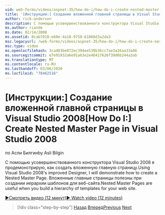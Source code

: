```yaml
---
uid: web-forms/videos/aspnet-35/how-do-i/how-do-i-create-nested-master-page-in-visual-studio-2008
title: '[Инструкции:] Создание вложенной главной страницы в Visual Studio 2008 | Документация Майкрософт'
author: rick-anderson
description: С помощью усовершенствованного конструктора Visual Studio 2008 я продемонстрирую, как создать вложенную главную страницу. Вложенные главные страницы полезны при построении иерархии...
ms.author: riande
ms.date: 02/14/2008
ms.assetid: 0cab7010-e60e-4a18-9750-61068d3a2da3
msc.legacyurl: /web-forms/videos/aspnet-35/how-do-i/how-do-i-create-nested-master-page-in-visual-studio-2008
msc.type: video
ms.openlocfilehash: 3ca403be872ec394ee539b36cc7ae3a16aa33a06
ms.sourcegitcommit: e7e91932a6e91a63e2e46417626f39d6b244a3ab
ms.translationtype: MT
ms.contentlocale: ru-RU
ms.lasthandoff: 03/06/2020
ms.locfileid: "78462516"
---
```

# <a name="how-do-i-create-nested-master-page-in-visual-studio-2008"></a><span data-ttu-id="9fc69-104">[Инструкции:] Создание вложенной главной страницы в Visual Studio 2008</span><span class="sxs-lookup"><span data-stu-id="9fc69-104">[How Do I:] Create Nested Master Page in Visual Studio 2008</span></span>

<span data-ttu-id="9fc69-105">по Асли Билгин</span><span class="sxs-lookup"><span data-stu-id="9fc69-105">by Asli Bilgin</span></span>

<span data-ttu-id="9fc69-106">С помощью усовершенствованного конструктора Visual Studio 2008 я продемонстрирую, как создать вложенную главную страницу.</span><span class="sxs-lookup"><span data-stu-id="9fc69-106">Using Visual Studio 2008's improved Designer, I will demonstrate how to create a Nested Master Page.</span></span> <span data-ttu-id="9fc69-107">Вложенные главные страницы полезны при создании иерархии шаблонов для веб-сайта.</span><span class="sxs-lookup"><span data-stu-id="9fc69-107">Nested Master Pages are useful when you build a hierarchy of templates for your web site.</span></span>

[<span data-ttu-id="9fc69-108">&#9654;Смотреть видео (12 минут)</span><span class="sxs-lookup"><span data-stu-id="9fc69-108">&#9654; Watch video (12 minutes)</span></span>](https://channel9.msdn.com/Blogs/ASP-NET-Site-Videos/how-do-i-create-nested-master-page-in-visual-studio-2008)

> [!div class="step-by-step"]
> <span data-ttu-id="9fc69-109">[Назад](how-do-i-create-a-master-page-in-visual-studio-2008.md)
> [Вперед](how-do-i-cascading-style-sheets-in-visual-studio-2008.md)</span><span class="sxs-lookup"><span data-stu-id="9fc69-109">[Previous](how-do-i-create-a-master-page-in-visual-studio-2008.md)
[Next](how-do-i-cascading-style-sheets-in-visual-studio-2008.md)</span></span>
